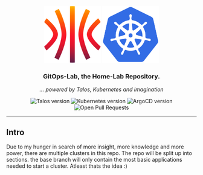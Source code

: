 <div align="center">
  <img src="./docs/assets/talos.svg" alt="Talos Linux logo" width="150" height="150">
  <img src="./docs/assets/kubernetes.svg" alt="Kubernetes logo" width="150" height="150">
</div>

<div align=center>

### GitOps-Lab, the Home-Lab Repository.

_... powered by Talos, Kubernetes and imagination_

</div>

<div align="center">
  <img src="https://img.shields.io/badge/v1.7.1-a?style=for-the-badge&logo=talos&logoColor=fff&label=Talos&labelColor=302d41&color=cba6f7" alt="Talos version">
  <img src="https://img.shields.io/badge/v1.30.0-a?url=https%3A%2F%2Fkromgo.cjsolsen.com%2Fquery%3Fformat%3Dendpoint%26metric%3Dkubernetes_version&style=for-the-badge&logo=kubernetes&logoColor=fff&label=Kubernetes&labelColor=302d41&color=cba6f7" alt="Kubernetes version">
  <img src="https://img.shields.io/badge/ArgoCD-v2.10.6-cba6f7?logo=argo&logoColor=fff&style=for-the-badge&labelColor=302D41" alt="ArgoCD version">
  <img src="https://img.shields.io/github/issues-pr/the-sec/gitops-lab?logo=github&color=f2cdcd&logoColor=fff&style=for-the-badge&labelColor=302d41" alt="Open Pull Requests">
</div>

---

## Intro
Due to my hunger in search of more insight, more knowledge and more power, there are multiple clusters in this repo. The repo will be split up into sections. the base branch will only contain the most basic applications needed to start a cluster. Atleast thats the idea :)